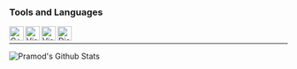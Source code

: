 ### Tools and Languages
<img align="left" alt="C++" width="26px" src="https://i.imgur.com/eyGLS1H.png" />
<img align="left" alt="Visual Studio" width="26px" src="https://cdn.isabelle.gg/vs.png" />
<img align="left" alt="Visual Studio Code" width="26px" src="https://i.imgur.com/EsQdflw.png" />  
<img align="left" alt="Discord.JS" width="26px" src="https://i.imgur.com/UwIIbzi.png" />


<br />





--- 



<img align="center" src="https://github-readme-stats.vercel.app/api?username=Auxz&&show_icons=true" alt="Pramod's Github Stats">
</p>  
